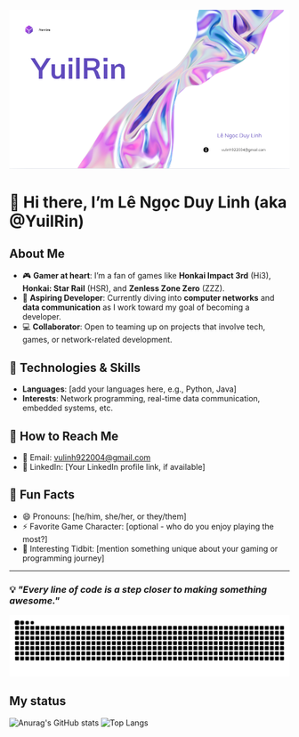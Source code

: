 ![img](/git.png)
# 👋 Hi there, I’m **Lê Ngọc Duy Linh** (aka **@YuilRin**)

## About Me  
- 🎮 **Gamer at heart**: I’m a fan of games like **Honkai Impact 3rd** (Hi3), **Honkai: Star Rail** (HSR), and **Zenless Zone Zero** (ZZZ).  
- 📘 **Aspiring Developer**: Currently diving into **computer networks** and **data communication** as I work toward my goal of becoming a developer.  
- 💻 **Collaborator**: Open to teaming up on projects that involve tech, games, or network-related development.

## 🔧 Technologies & Skills
- **Languages**: [add your languages here, e.g., Python, Java]
- **Interests**: Network programming, real-time data communication, embedded systems, etc.

## 💌 How to Reach Me
- 📧 Email: [vulinh922004@gmail.com](mailto:vulinh922004@gmail.com)
- 💼 LinkedIn: [Your LinkedIn profile link, if available]

## 🌟 Fun Facts
- 😄 Pronouns: [he/him, she/her, or they/them]
- ⚡ Favorite Game Character: [optional - who do you enjoy playing the most?]
- 🌌 Interesting Tidbit: [mention something unique about your gaming or programming journey]

---

### 💡 _"Every line of code is a step closer to making something awesome."_

![GitHub Snake Animation](https://github.com/YuilRin/YuilRin/blob/output/github-contribution-grid-snake.svg)
<!---
YuilRin/YuilRin is a ✨ special ✨ repository because its `README.md` (this file) appears on your GitHub profile.
You can click the Preview link to take a look at your changes.
--->

## My status
  ![Anurag's GitHub stats](https://github-readme-stats.vercel.app/api?username=YuilRin&show_icons=true&theme=tokyonight)
  ![Top Langs](https://github-readme-stats.vercel.app/api/top-langs/?username=YuilRin&layout=compact)
<!---
